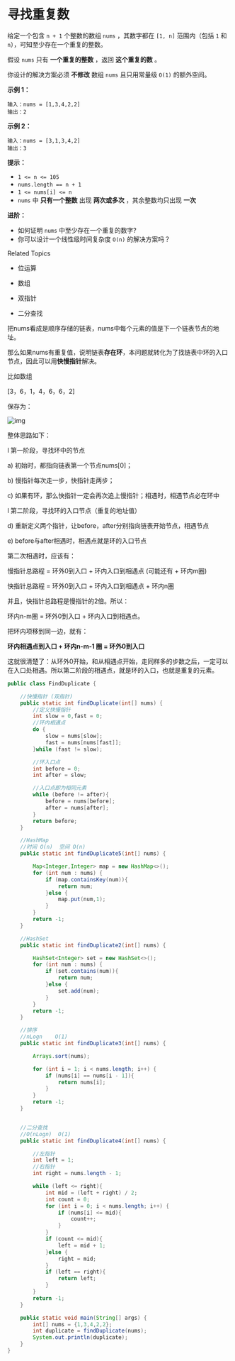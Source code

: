 # 寻找重复数

给定一个包含 `n + 1` 个整数的数组 `nums` ，其数字都在 `[1, n]` 范围内（包括 `1` 和 `n`），可知至少存在一个重复的整数。

假设 `nums` 只有 **一个重复的整数** ，返回 **这个重复的数** 。

你设计的解决方案必须 **不修改** 数组 `nums` 且只用常量级 `O(1)` 的额外空间。



**示例 1：**

```
输入：nums = [1,3,4,2,2]
输出：2
```

**示例 2：**

```
输入：nums = [3,1,3,4,2]
输出：3
```



**提示：**

- `1 <= n <= 105`
- `nums.length == n + 1`
- `1 <= nums[i] <= n`
- `nums` 中 **只有一个整数** 出现 **两次或多次** ，其余整数均只出现 **一次**



**进阶：**

- 如何证明 `nums` 中至少存在一个重复的数字?
- 你可以设计一个线性级时间复杂度 `O(n)` 的解决方案吗？

Related Topics

- 位运算

- 数组

- 双指针

- 二分查找



把nums看成是顺序存储的链表，nums中每个元素的值是下一个链表节点的地址。

那么如果nums有重复值，说明链表**存在环**，本问题就转化为了找链表中环的入口节点，因此可以用**快慢指针**解决。

比如数组

[3，6，1，4，6，6，2]

保存为：

![img](https://lsl-image.oss-cn-beijing.aliyuncs.com/note/images/clip_image002.jpg)

整体思路如下：

l 第一阶段，寻找环中的节点

a)   初始时，都指向链表第一个节点nums[0]；

b)   慢指针每次走一步，快指针走两步；

c)    如果有环，那么快指针一定会再次追上慢指针；相遇时，相遇节点必在环中

l 第二阶段，寻找环的入口节点（重复的地址值）

d)   重新定义两个指针，让before，after分别指向链表开始节点，相遇节点

e)   before与after相遇时，相遇点就是环的入口节点

第二次相遇时，应该有：

慢指针总路程 = 环外0到入口 + 环内入口到相遇点 (可能还有 + 环内m圈)

快指针总路程 = 环外0到入口 + 环内入口到相遇点 + 环内n圈

并且，快指针总路程是慢指针的2倍。所以：

环内n-m圈 = 环外0到入口 + 环内入口到相遇点。

把环内项移到同一边，就有：

**环内相遇点到入口 + 环内n-m-1 圈 = 环外0到入口**

 

这就很清楚了：从环外0开始，和从相遇点开始，走同样多的步数之后，一定可以在入口处相遇。所以第二阶段的相遇点，就是环的入口，也就是重复的元素。

```java
public class FindDuplicate {

    //快慢指针 (双指针)
    public static int findDuplicate(int[] nums) {
        //定义快慢指针
        int slow = 0,fast = 0;
        //环内相遇点
        do {
            slow = nums[slow];
            fast = nums[nums[fast]];
        }while (fast != slow);

        //环入口点
        int before = 0;
        int after = slow;

        //入口点即为相同元素
        while (before != after){
            before = nums[before];
            after = nums[after];
        }
        return before;
    }

    //HashMap
    //时间 O(n)  空间 O(n)
    public static int findDuplicate5(int[] nums) {

        Map<Integer,Integer> map = new HashMap<>();
        for (int num : nums) {
            if (map.containsKey(num)){
                return num;
            }else {
                map.put(num,1);
            }
        }
        return -1;
    }

    //HashSet
    public static int findDuplicate2(int[] nums) {

        HashSet<Integer> set = new HashSet<>();
        for (int num : nums) {
            if (set.contains(num)){
                return num;
            }else {
                set.add(num);
            }
        }
        return -1;
    }

    //排序
    //nLogn    O(1)
    public static int findDuplicate3(int[] nums) {

        Arrays.sort(nums);

        for (int i = 1; i < nums.length; i++) {
            if (nums[i] == nums[i - 1]){
                return nums[i];
            }
        }
        return -1;
    }


    //二分查找
    //O(nLogn)  O(1)
    public static int findDuplicate4(int[] nums) {

        //左指针
        int left = 1;
        //右指针
        int right = nums.length - 1;

        while (left <= right){
            int mid = (left + right) / 2;
            int count = 0;
            for (int i = 0; i < nums.length; i++) {
                if (nums[i] <= mid){
                    count++;
                }
            }
            if (count <= mid){
                left = mid + 1;
            }else {
                right = mid;
            }
            if (left == right){
                return left;
            }
        }
        return -1;
    }

    public static void main(String[] args) {
        int[] nums = {1,3,4,2,2};
        int duplicate = findDuplicate(nums);
        System.out.println(duplicate);
    }
}
```


